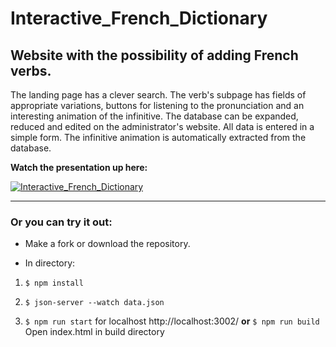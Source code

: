 # Interactive_French_Dictionary

Website with the possibility of adding French verbs.
---

The landing page has a clever search. The verb's subpage has fields of appropriate variations, buttons for listening to the pronunciation and an interesting animation of the infinitive.
The database can be expanded, reduced and edited on the administrator's website. All data is entered in a simple form.
The infinitive animation is automatically extracted from the database.

**Watch the presentation up here:**

[![Interactive_French_Dictionary](https://img.youtube.com/vi/MIZzs2bWgGI/maxresdefault.jpg)](https://youtu.be/MIZzs2bWgGI)

---

### **Or you can try it out:**

* Make a fork or download the repository.

* In directory:  
 1. `$ npm install` 
 
 2. `$ json-server --watch data.json`
 
 3. `$ npm run start` for localhost http://localhost:3002/  **or**  `$ npm run build` Open index.html in build directory
